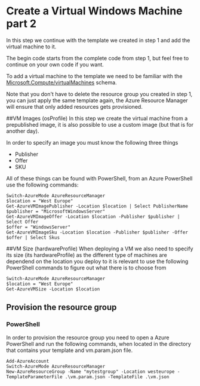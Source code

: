 # Create a Virtual Windows Machine part 2
In this step we continue with the template we created in step 1 and add the virtual machine to it.

The begin code starts from the complete code from step 1, but feel free to continue on your own code if you want. 

To add a virtual machine to the template we need to be familiar with the [Microsoft.Compute/virtualMachines](https://github.com/Azure/azure-resource-manager-schemas/blob/master/schemas/2015-08-01/Microsoft.Compute.json) schema.

Note that you don't have to delete the resource group you created in step 1, you can just apply the same template again, the Azure Resource Manager will ensure that only added resources gets provisioned. 

##VM Images (osProfile)
In this step we create the virtual machine from a prepublished image, it is also possible to use a custom image (but that is for another day). 

In order to specify an image you must know the following three things
- Publisher
- Offer
- SKU 

All of these things can be found with PowerShell, from an Azure PowerShell use the following commands:
```
Switch-AzureMode AzureResourceManager
$location = "West Europe"
Get-AzureVMImagePublisher -Location $location | Select PublisherName
$publisher = "MicrosoftWindowsServer"
Get-AzureVMImageOffer -Location $location -Publisher $publisher | Select Offer
$offer = "WindowsServer"
Get-AzureVMImageSku -Location $location -Publisher $publisher -Offer $offer | Select Skus
```

##VM Size (hardwareProfile)
When deploying a VM we also need to specify its size (its hardwareProfile) as the different type of machines are dependend on the location you deploy to it is relevant to use the following PowerShell commands to figure out what there is to choose from
```
Switch-AzureMode AzureResourceManager
$location = "West Europe"
Get-AzureVMSize -Location $location
``` 

## Provision the resource group
### PowerShell
In order to provision the resource group you need to open a Azure PowerShell and run the following commands, when located in the directory that contains your template and vm.param.json file.
```
Add-AzureAccount
Switch-AzureMode AzureResourceManager
New-AzureResourceGroup -Name "mytestgroup" -Location westeurope -TemplateParameterFile .\vm.param.json -TemplateFile .\vm.json
```

